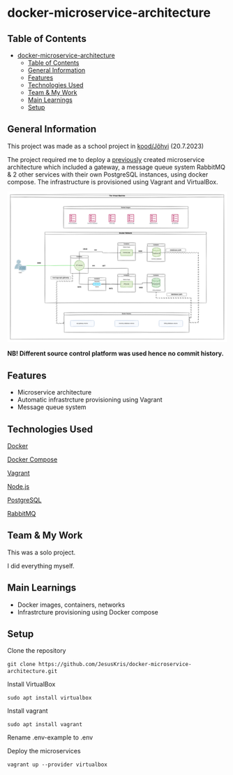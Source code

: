 <!-- ctrl + shift + v to preview -->
# docker-microservice-architecture

## Table of Contents
- [docker-microservice-architecture](#docker-microservice-architecture)
  - [Table of Contents](#table-of-contents)
  - [General Information](#general-information)
  - [Features](#features)
  - [Technologies Used](#technologies-used)
  - [Team \& My Work](#team--my-work)
  - [Main Learnings](#main-learnings)
  - [Setup](#setup)

## General Information
This project was made as a school project in [kood/Jõhvi](https://kood.tech/) (20.7.2023)

The project required me to deploy a [previously](https://github.com/JesusKris/vagrant-microservice-architecture) created microservice architecture which included a gateway, a message queue system RabbitMQ & 2 other services with their own PostgreSQL instances, using docker compose. The infrastructure is provisioned using Vagrant and VirtualBox.

![image](./assets/images/architecture.png)

  **NB! Different source control platform was used hence no commit history.**

## Features
- Microservice architecture
- Automatic infrastrcture provisioning using Vagrant
- Message queue system

## Technologies Used

[Docker](https://www.docker.com/)

[Docker Compose](https://docs.docker.com/compose/)

[Vagrant](https://www.vagrantup.com/)

[Node.js](https://nodejs.org/en)

[PostgreSQL](https://www.postgresql.org/)

[RabbitMQ](https://www.rabbitmq.com/)


## Team & My Work
This was a solo project.

I did everything myself.

## Main Learnings
- Docker images, containers, networks
- Infrastrcture provisioning using Docker compose

## Setup
Clone the repository
```
git clone https://github.com/JesusKris/docker-microservice-architecture.git
```
Install VirtualBox
```
sudo apt install virtualbox
```

Install vagrant
```
sudo apt install vagrant
```

Rename .env-example to .env

Deploy the microservices
```
vagrant up --provider virtualbox
```
